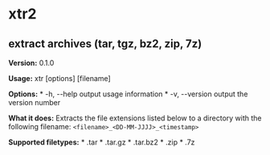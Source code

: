 xtr2
====

extract archives (tar, tgz, bz2, zip, 7z)
-----------------------------------------

   **Version:** 
       0.1.0

   **Usage:**
       xtr [options] [filename]

   **Options:**
       * -h, --help     output usage information
       * -v, --version  output the version number

   **What it does:**
       Extracts the file extensions listed below
       to a directory with the following filename:
       `<filename>_<DD-MM-JJJJ>_<timestamp>`

   **Supported filetypes:**
       * .tar
       * .tar.gz
       * .tar.bz2
       * .zip
       * .7z
